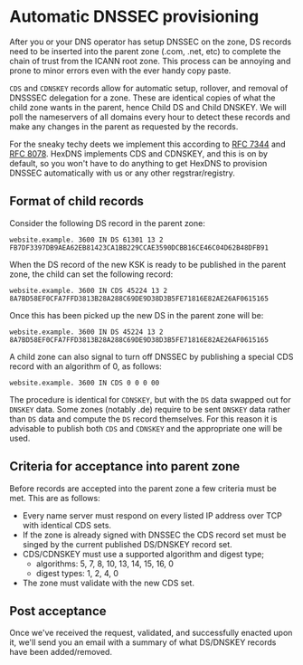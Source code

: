 # Automatic DNSSEC provisioning

After you or your DNS operator has setup DNSSEC on the zone, DS records need to be inserted
into the parent zone (.com, .net, etc) to complete the chain of trust from the ICANN root
zone. This process can be annoying and prone to minor errors even with the ever handy
copy paste.

`CDS` and `CDNSKEY` records allow for automatic setup, rollover, and removal of DNSSSEC
delegation for a zone. These are identical copies of what the child zone wants in the parent,
hence Child DS and Child DNSKEY. We will poll the nameservers of all domains every hour
to detect these records and make any changes in the parent as requested by the records.

For the sneaky techy deets we implement this according to 
[RFC 7344](https://tools.ietf.org/html/rfc7433) and 
[RFC 8078](https://tools.ietf.org/html/rfc8078). HexDNS implements CDS and CDNSKEY, and this is
on by default, so you won't have to do anything to get HexDNS to provision DNSSEC automatically
with us or any other regstrar/registry.

## Format of child records

Consider the following DS record in the parent zone:
```
website.example. 3600 IN DS 61301 13 2 FB7DF3397DB9AEA62EB81423CA1BB229CCAE3590DCBB16CE46C04D62B48DFB91
```

When the DS record of the new KSK is ready to be published in the parent zone, the child can
set the following record:
```
website.example. 3600 IN CDS 45224 13 2 8A7BD58EF0CFA7FFD3813B28A288C69DE9D38D3B5FE71816E82AE26AF0615165
```

Once this has been picked up the new DS in the parent zone will be:
```
website.example. 3600 IN DS 45224 13 2 8A7BD58EF0CFA7FFD3813B28A288C69DE9D38D3B5FE71816E82AE26AF0615165
```

A child zone can also signal to turn off DNSSEC by publishing a special CDS record with an 
algorithm of 0, as follows:
```
website.example. 3600 IN CDS 0 0 0 00
```

The procedure is identical for `CDNSKEY`, but with the `DS` data swapped out for `DNSKEY` data.
Some zones (notably .de) require to be sent `DNSKEY` data rather than `DS` data and compute
the `DS` record themselves. For this reason it is advisable to publish both `CDS` and 
`CDNSKEY` and the appropriate one will be used.

## Criteria for acceptance into parent zone

Before records are accepted into the parent zone a few criteria must be met.
This are as follows:

- Every name server must respond on every listed IP address over TCP with identical CDS sets.
- If the zone is already signed with DNSSEC the CDS record set must be singed by the current
published DS/DNSKEY record set.
- CDS/CDNSKEY must use a supported algorithm and digest type;
    * algorithms: 5, 7, 8, 10, 13, 14, 15, 16, 0
    * digest types: 1, 2, 4, 0
- The zone must validate with the new CDS set.

## Post acceptance

Once we've received the request, validated, and successfully enacted upon it, we'll send you
an email with a summary of what DS/DNSKEY records have been added/removed.
